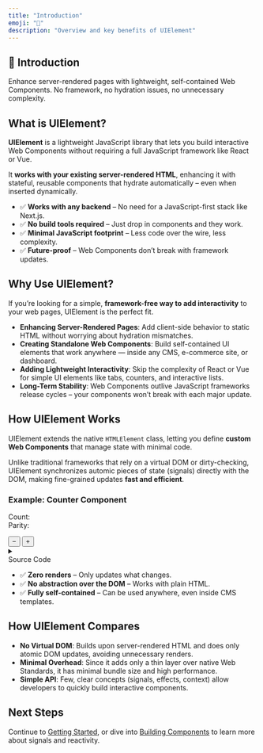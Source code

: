 ```yaml
---
title: "Introduction"
emoji: "📖"
description: "Overview and key benefits of UIElement"
---
```


<section class="hero">

# 📖 Introduction

<p class="lead">Enhance server-rendered pages with lightweight, self-contained Web Components. No framework, no hydration issues, no unnecessary complexity.</p>
</section>

<section>

## What is UIElement?

**UIElement** is a lightweight JavaScript library that lets you build interactive Web Components without requiring a full JavaScript framework like React or Vue.

It **works with your existing server-rendered HTML**, enhancing it with stateful, reusable components that hydrate automatically – even when inserted dynamically.

* ✅ **Works with any backend** – No need for a JavaScript-first stack like Next.js.
* ✅ **No build tools required** – Just drop in components and they work.
* ✅ **Minimal JavaScript footprint** – Less code over the wire, less complexity.
* ✅ **Future-proof** – Web Components don’t break with framework updates.

</section>

<section>

## Why Use UIElement?

If you’re looking for a simple, **framework-free way to add interactivity** to your web pages, UIElement is the perfect fit.

* **Enhancing Server-Rendered Pages**: Add client-side behavior to static HTML without worrying about hydration mismatches.
* **Creating Standalone Web Components**: Build self-contained UI elements that work anywhere — inside any CMS, e-commerce site, or dashboard.
* **Adding Lightweight Interactivity**: Skip the complexity of React or Vue for simple UI elements like tabs, counters, and interactive lists.
* **Long-Term Stability**: Web Components outlive JavaScript frameworks release cycles – your components won’t break with each major update.

</section>

<section>

## How UIElement Works

UIElement extends the native `HTMLElement` class, letting you define **custom Web Components** that manage state with minimal code.

Unlike traditional frameworks that rely on a virtual DOM or dirty-checking, UIElement synchronizes automic pieces of state (signals) directly with the DOM, making fine-grained updates **fast and efficient**.

### Example: Counter Component

<component-demo>
<div class="preview">
<my-counter count="42">
<p>
Count: <span class="count"></span><br>
Parity: <span class="parity"></span>
</p>
<button type="button" class="decrement">−</button>
<button type="button" class="increment">+</button>
</my-counter>
</div>
<accordion-panel collapsible>
<details>
<summary>
<div class="summary">Source Code</div>
</summary>
<lazy-load src="./examples/my-counter.html">
<p class="loading">Loading...</p>
</lazy-load>
</details>
</accordion-panel>
</component-demo>

* ✅ **Zero renders** – Only updates what changes.
* ✅ **No abstraction over the DOM** – Works with plain HTML.
* ✅ **Fully self-contained** – Can be used anywhere, even inside CMS templates.

<section>

## How UIElement Compares

* **No Virtual DOM**: Builds upon server-rendered HTML and does only atomic DOM updates, avoiding unnecessary renders.
* **Minimal Overhead**: Since it adds only a thin layer over native Web Standards, it has minimal bundle size and high performance.
* **Simple API**: Few, clear concepts (signals, effects, context) allow developers to quickly build interactive components.

</section>
		  
<section>

## Next Steps

Continue to [Getting Started](getting-started.html), or dive into [Building Components](building-components.html) to learn more about signals and reactivity.

</section>
